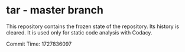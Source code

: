 # tar - master branch

This repository contains the frozen state of the repository.
Its history is cleared. It is used only for static code
analysis with Codacy.

Commit Time: 1727836097
